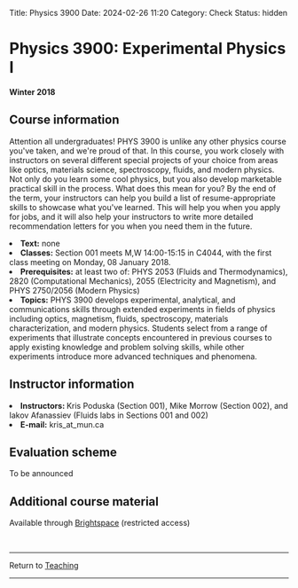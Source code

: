Title: Physics 3900
Date: 2024-02-26 11:20
Category: Check
Status: hidden

<h1>Physics 3900: Experimental Physics I</h1>


<strong>Winter 2018</strong>

<h2>Course information </h2>

Attention all undergraduates! PHYS 3900 is unlike any other physics course you've taken, and we're proud of that. In this course, you work closely with instructors on several different special projects of your choice from areas like optics, materials science, spectroscopy, fluids, and modern physics. Not only do you learn some cool physics, but you also develop marketable practical skill in the process. What does this mean for you? By the end of the term, your instructors can help you build a list of resume-appropriate skills to showcase what you've learned. This will help you when you apply for jobs, and it will also help your instructors to write more detailed recommendation letters for you when you need them in the future.

<li><strong>Text:</strong> none

<li><strong>Classes:</strong> Section 001 meets M,W 14:00-15:15 in C4044, with the first class meeting on Monday, 08 January 2018. </li>

<li><strong>Prerequisites:</strong> at least two of: PHYS 2053 (Fluids and Thermodynamics), 2820 (Computational Mechanics), 2055 (Electricity and Magnetism), and PHYS 2750/2056 (Modern Physics)</li>

<li><strong>Topics:</strong>  PHYS 3900 develops experimental, analytical, and communications skills through extended experiments in fields of physics including optics, magnetism, fluids, spectroscopy, materials characterization, and modern physics. Students select from a range of experiments that illustrate concepts encountered in previous courses to apply existing knowledge and problem solving skills, while other experiments introduce more advanced techniques and phenomena.

</li>

<h2>Instructor information</h2>

<li><strong>Instructors: </strong> Kris Poduska (Section 001), Mike Morrow (Section 002), and Iakov Afanassiev (Fluids labs in Sections 001 and 002)</li>

<li><strong>E-mail:</strong> kris_at_mun.ca </li>

<h2>Evaluation scheme</h2>

To be announced


<h2> Additional course material </h2>

Available through <a href="https://online.mun.ca/" title="Brightspace">Brightspace</a>  (restricted access) <br>

<br>
<hr>
<div class = "small italics">
Return to <a href="/pages/teaching.html">Teaching</a>
</div>
<hr>










